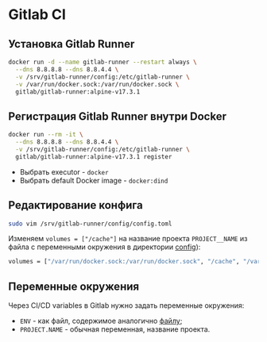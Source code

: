 # Gitlab CI

## Установка Gitlab Runner
```bash
docker run -d --name gitlab-runner --restart always \
  --dns 8.8.8.8 --dns 8.8.4.4 \
  -v /srv/gitlab-runner/config:/etc/gitlab-runner \
  -v /var/run/docker.sock:/var/run/docker.sock \
  gitlab/gitlab-runner:alpine-v17.3.1
```

## Регистрация Gitlab Runner внутри Docker
```bash
docker run --rm -it \
  --dns 8.8.8.8 --dns 8.8.4.4 \
  -v /srv/gitlab-runner/config:/etc/gitlab-runner \
  gitlab/gitlab-runner:alpine-v17.3.1 register
```
- Выбрать executor - `docker`
- Выбрать default Docker image - `docker:dind`

## Редактирование конфига
```bash
sudo vim /srv/gitlab-runner/config/config.toml
```
Изменяем `volumes = ["/cache"]` на название проекта `PROJECT__NAME`
из файла с переменными окружения в директории [config](../config)):
```bash
volumes = ["/var/run/docker.sock:/var/run/docker.sock", "/cache", "/var/log/PROJECT.NAME/:/var/log/clear-talk/"]
```

## Переменные окружения
Через CI/CD variables в Gitlab нужно задать переменные окружения:
- `ENV` - как файл, содержимое аналогично [файлу](../config/.env.dist);
- `PROJECT.NAME` - обычная переменная, название проекта.